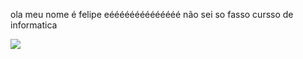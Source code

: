 ola meu nome é felipe eéééééééééééééé não sei so fasso cursso de informatica


![](https://media1.tenor.com/m/Da3jLGwdMAkAAAAC/cherry-boi.gif)

